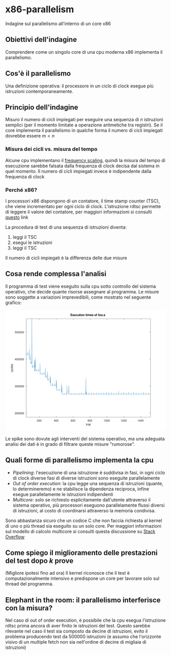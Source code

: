 # x86-parallelism
Indagine sul parallelismo all'interno di un core x86


## Obiettivi dell'indagine
Comprendere come un singolo core di una cpu moderna x86 implementa il parallelismo.


## Cos'è il parallelismo
Una definizione operativa: il processore in un ciclo di clock esegue più istruzioni contemporaneamente.


## Principio dell'indagine
Misuro il numero di cicli impiegati per eseguire una sequenza di $n$ istruzioni semplici (per il momento limitate a operazione aritmetiche tra registri). Se il core implementa il parallelismo in qualche forma il numero di cicli impiegati dovrebbe essere $m < n$


### Misura dei cicli vs. misura del tempo
Alcune cpu implementano il [frequency scaling](https://en.wikipedia.org/wiki/Frequency_scaling), quindi la misura del tempo di esecuzione sarebbe falsata dalla frequenza di clock decisa dal sistema in quel momento. Il numero di cicli impiegati invece è indipendente dalla frequenza di clock


### Perché x86?
I processori x86 dispongono di un contatore, il time stamp counter (TSC), che viene incrementato per ogni ciclo di clock. L'istruzione rdtsc permette di leggere il valore del contatore, per maggiori informazioni si consulti [questo](https://www.felixcloutier.com/x86/rdtsc) link

La procedura di test di una sequenza di istruzioni diventa:

1. leggi il TSC
2. esegui le istruzioni
3. leggi il TSC

Il numero di cicli impiegati è la differenza delle due misure


## Cosa rende complessa l'analisi
Il programma di test viene eseguito sulla cpu sotto controllo del sistema operativo, che decide quante risorse assegnare al programma. Le misure sono soggette a variazioni imprevedibili, come mostrato nel seguente grafico:

![grafico](./template/foo.svg)

Le spike sono dovute agli interventi del sistema operativo, ma una adeguata analisi dei dati è in grado di filtrare queste misure "rumorose".


## Quali forme di parallelismo implementa la cpu
* *Pipelining*: l'esecuzione di una istruzione è suddivisa in fasi, in ogni ciclo di clock diverse fasi di diverse istruzioni sono eseguite parallelamente
* *Out of order execution*: la cpu legge una sequenza di istruzioni (quante, lo determineremo) e ne stabilisce la dipendenza reciproca, infine esegue parallelamente le istruzioni indipendenti
* *Multicore*: solo se richiesto esplicitamente dall'utente attraverso il sistema operativo, più processori eseguono parallelamente flussi diversi di istruzioni, al costo di coordinarsi attraverso la memoria condivisa.

Sono abbastanza sicuro che un codice C che non faccia richiesta al kernel di uno o più thread sia eseguito su un solo core. Per maggiori informazioni sul modello di calcolo multicore si consulti questa discussione su [Stack Overflow](https://stackoverflow.com/questions/980999/what-does-multicore-assembly-language-look-like)


## Come spiego il miglioramento delle prestazioni del test dopo $k$ prove
(Migliore ipotesi fino ad ora) Il kernel riconosce che il test è computazionalmente intensivo e predispone un core per lavorare solo sul thread del programma.



## Elephant in the room: il parallelismo interferisce con la misura?
Nel caso di out of order execution, è possibile che la cpu esegua l'istruzione rdtsc prima ancora di aver finito le istruzioni del test. Questo sarebbe rilevante nel caso il test sia composto da decine di istruzioni, evito il problema producendo test da 500000 istruzioni (e assumo che l'orizzonte visivo di un multiple fetch non sia nell'ordine di decine di migliaia di istruzioni)
